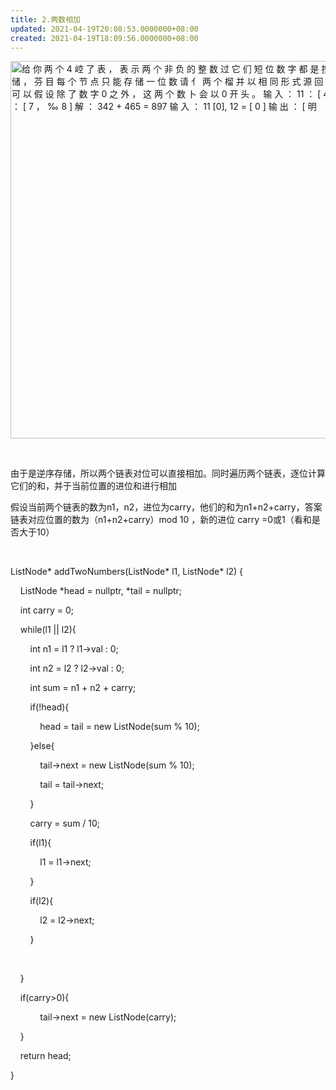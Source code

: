 ```yaml
---
title: 2.两数相加
updated: 2021-04-19T20:08:53.0000000+08:00
created: 2021-04-19T18:09:56.0000000+08:00
---
```


<img src="C:\Users\82772\AppData\Local\Temp\yifan&#39;s Notebook\pandoc/media/image1.png" style="width:6.64583in;height:6.29167in" alt="给 你 两 个 4 崆 了 表 ， 表 示 两 个 非 负 的 整 数 过 它 们 短 位 数 字 都 是 按 照 逆 序 方 式 存 储 ， 芬 目 每 个 节 点 只 能 存 储 一 位 数 请 亻 两 个 榴 并 以 相 同 形 式 源 回 一 一 个 表 厅 表 · 你 可 以 假 设 除 了 数 字 0 之 外 ， 这 两 个 数 卜 会 以 0 开 头 。 输 入 ： 11 ： [ 4 ， 3 ] ， 12 输 出 ： [ 7 ， ‰ 8 ] 解 ： 342 + 465 = 897 输 入 ： 11 [0], 12 = [ 0 ] 输 出 ： [ 明 " />

 

由于是逆序存储，所以两个链表对位可以直接相加。同时遍历两个链表，逐位计算它们的和，并于当前位置的进位和进行相加

假设当前两个链表的数为n1，n2，进位为carry，他们的和为n1+n2+carry，答案链表对应位置的数为（n1+n2+carry）mod 10 ，新的进位 carry =0或1（看和是否大于10）

 

ListNode\* addTwoNumbers(ListNode\* l1, ListNode\* l2) {

    ListNode \*head = nullptr, \*tail = nullptr;

    int carry = 0;

    while(l1 \|\| l2){

        int n1 = l1 ? l1->val : 0;

        int n2 = l2 ? l2->val : 0;

        int sum = n1 + n2 + carry;

        if(!head){

            head = tail = new ListNode(sum % 10);

        }else{

            tail->next = new ListNode(sum % 10);

            tail = tail->next;

        }

        carry = sum / 10;

        if(l1){

            l1 = l1->next;

        }

        if(l2){

            l2 = l2->next;

        }

        

    }

    if(carry>0){

            tail->next = new ListNode(carry);

    }

    return head;

}
